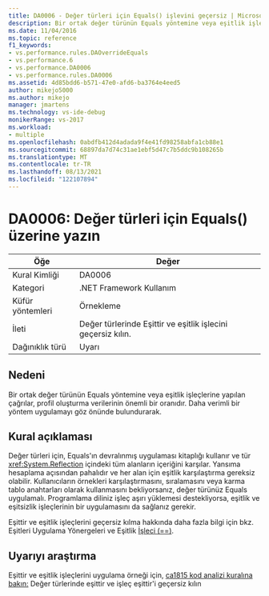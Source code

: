 ```yaml
---
title: DA0006 - Değer türleri için Equals() işlevini geçersiz | Microsoft Docs
description: Bir ortak değer türünün Equals yöntemine veya eşitlik işleçlerine yapılan çağrılar, profil oluşturma verilerinin önemli bir oranıdır.
ms.date: 11/04/2016
ms.topic: reference
f1_keywords:
- vs.performance.rules.DAOverrideEquals
- vs.performance.6
- vs.performance.DA0006
- vs.performance.rules.DA0006
ms.assetid: 4d85bdd6-b571-47e0-afd6-ba3764e4eed5
author: mikejo5000
ms.author: mikejo
manager: jmartens
ms.technology: vs-ide-debug
monikerRange: vs-2017
ms.workload:
- multiple
ms.openlocfilehash: 0abdfb412d4adada9f4e41fd98258abfa1cb88e1
ms.sourcegitcommit: 68897da7d74c31ae1ebf5d47c7b5ddc9b108265b
ms.translationtype: MT
ms.contentlocale: tr-TR
ms.lasthandoff: 08/13/2021
ms.locfileid: "122107894"
---
```

# <a name="da0006-override-equals-for-value-types"></a>DA0006: Değer türleri için Equals() üzerine yazın

|Öğe|Değer|
|-|-|
|Kural Kimliği|DA0006|
|Kategori|.NET Framework Kullanım|
|Küfür yöntemleri|Örnekleme|
|İleti|Değer türlerinde Eşittir ve eşitlik işlecini geçersiz kılın.|
|Dağınıklık türü|Uyarı|

## <a name="cause"></a>Nedeni
 Bir ortak değer türünün Equals yöntemine veya eşitlik işleçlerine yapılan çağrılar, profil oluşturma verilerinin önemli bir oranıdır. Daha verimli bir yöntem uygulamayı göz önünde bulundurarak.

## <a name="rule-description"></a>Kural açıklaması
 Değer türleri için, Equals'ın devralınmış uygulaması kitaplığı kullanır ve tür <xref:System.Reflection> içindeki tüm alanların içeriğini karşılar. Yansıma hesaplama açısından pahalıdır ve her alan için eşitlik karşılaştırma gereksiz olabilir. Kullanıcıların örnekleri karşılaştırmasını, sıralamasını veya karma tablo anahtarları olarak kullanmasını bekliyorsanız, değer türünüz Equals uygulamalı. Programlama diliniz işleç aşırı yüklemesi destekliyorsa, eşitlik ve eşitsizlik işleçlerinin bir uygulamasını da sağlanız gerekir.

 Eşittir ve eşitlik işleçlerini geçersiz kılma hakkında daha fazla bilgi için bkz. Eşitleri Uygulama Yönergeleri ve Eşitlik [İşleci (==)](/dotnet/standard/design-guidelines/equality-operators).

## <a name="how-to-investigate-a-warning"></a>Uyarıyı araştırma
 Eşittir ve eşitlik işleçlerini uygulama örneği için, [ca1815 kod analizi kuralına bakın:](/dotnet/fundamentals/code-analysis/quality-rules/ca1815) Değer türlerinde eşittir ve işleç eşittir'i geçersiz kılın
